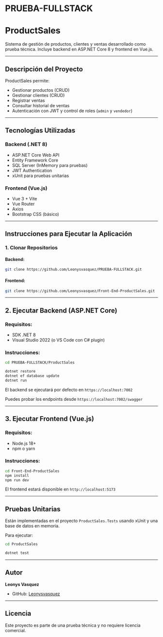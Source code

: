 # PRUEBA-FULLSTACK

# ProductSales

Sistema de gestión de productos, clientes y ventas desarrollado como prueba técnica. Incluye backend en ASP.NET Core 8 y frontend en Vue.js.

---

## Descripción del Proyecto

ProductSales permite:

* Gestionar productos (CRUD)
* Gestionar clientes (CRUD)
* Registrar ventas
* Consultar historial de ventas
* Autenticación con JWT y control de roles (`admin` y `vendedor`)

---

## Tecnologías Utilizadas

### Backend (.NET 8)

* ASP.NET Core Web API
* Entity Framework Core
* SQL Server (InMemory para pruebas)
* JWT Authentication
* xUnit para pruebas unitarias

### Frontend (Vue.js)

* Vue 3 + Vite
* Vue Router
* Axios
* Bootstrap CSS (básico)

---

## Instrucciones para Ejecutar la Aplicación

### 1. Clonar Repositorios

#### Backend:

```bash
git clone https://github.com/Leonysvasquez/PRUEBA-FULLSTACK.git
```

#### Frontend:

```bash
git clone https://github.com/Leonysvasquez/Front-End-ProductSales.git
```

---

## 2. Ejecutar Backend (ASP.NET Core)

### Requisitos:

* SDK .NET 8
* Visual Studio 2022 (o VS Code con C# plugin)

### Instrucciones:

```bash
cd PRUEBA-FULLSTACK/ProductSales

dotnet restore
dotnet ef database update
dotnet run
```

El backend se ejecutará por defecto en `https://localhost:7002`

Puedes probar los endpoints desde `https://localhost:7002/swagger`

---

## 3. Ejecutar Frontend (Vue.js)

### Requisitos:

* Node.js 18+
* npm o yarn

### Instrucciones:

```bash
cd Front-End-ProductSales
npm install
npm run dev
```

El frontend estará disponible en `http://localhost:5173`

---

## Pruebas Unitarias

Están implementadas en el proyecto `ProductSales.Tests` usando xUnit y una base de datos en memoria.

Para ejecutar:

```bash
cd ProductSales

dotnet test
```

---

## Autor

**Leonys Vasquez**

* GitHub: [Leonysvasquez](https://github.com/Leonysvasquez)

---

## Licencia

Este proyecto es parte de una prueba técnica y no requiere licencia comercial.
